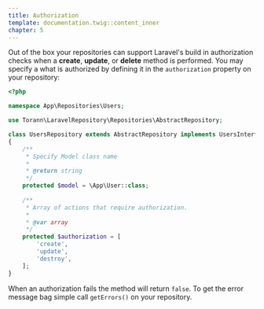 ```yaml
---
title: Authorization
template: documentation.twig::content_inner
chapter: 5
---
```

Out of the box your repositories can support Laravel's build in authorization checks when a **create**, **update**, or **delete** method is performed. You may specify a what is authorized by defining it in the `authorization` property on your repository:

``` php
<?php

namespace App\Repositories\Users;

use Torann\LaravelRepository\Repositories\AbstractRepository;

class UsersRepository extends AbstractRepository implements UsersInterface
{
    /**
     * Specify Model class name
     *
     * @return string
     */
    protected $model = \App\User::class;
  
    /**
     * Array of actions that require authorization.
     *
     * @var array
     */
    protected $authorization = [
        'create',
        'update',
        'destroy',
    ];
}
```

When an authorization fails the method will return `false`. To get the error message bag simple call `getErrors()` on your repository.